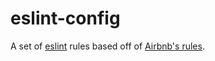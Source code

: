 # eslint-config

A set of [eslint](http://eslint.org/) rules based off of [Airbnb's rules](https://www.npmjs.com/package/eslint-config-airbnb).
